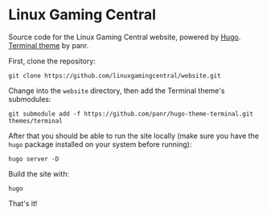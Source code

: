 # Linux Gaming Central
Source code for the Linux Gaming Central website, powered by [Hugo](https://gohugo.io/). [Terminal theme](https://github.com/panr/hugo-theme-terminal) by panr.

First, clone the repository:

`git clone https://github.com/linuxgamingcentral/website.git`

Change into the `website` directory, then add the Terminal theme's submodules:

`git submodule add -f https://github.com/panr/hugo-theme-terminal.git themes/terminal`

After that you should be able to run the site locally (make sure you have the `hugo` package installed on your system before running):

`hugo server -D`

Build the site with:

`hugo`

That's it!
